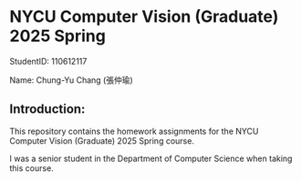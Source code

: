 # NYCU Computer Vision (Graduate) 2025 Spring
StudentID: 110612117
  
Name: Chung-Yu Chang (張仲瑜)

## Introduction:
This repository contains the homework assignments for the NYCU Computer Vision (Graduate) 2025 Spring course.

I was a senior student in the Department of Computer Science when taking this course.
